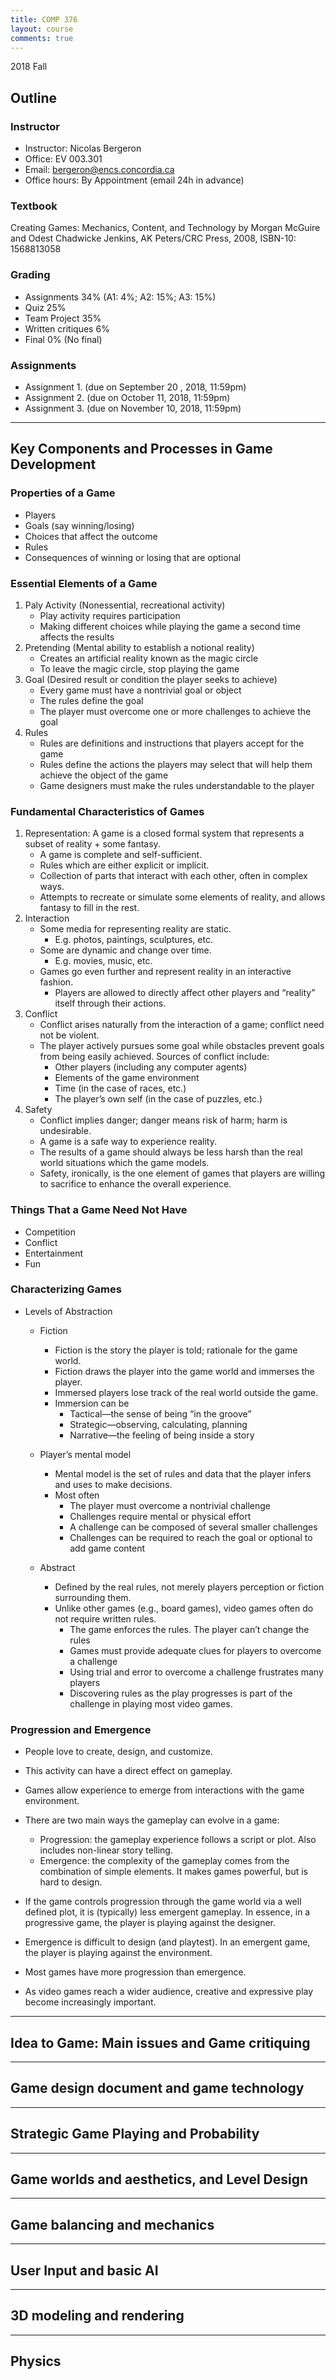 ```yaml
---
title: COMP 376
layout: course
comments: true
---
```


2018 Fall

<!--more-->

## Outline

### Instructor
* Instructor: Nicolas Bergeron
* Office: EV 003.301
* Email: bergeron@encs.concordia.ca
* Office hours: By Appointment (email 24h in advance)

### Textbook
Creating Games: Mechanics, Content, and Technology by Morgan McGuire and Odest Chadwicke Jenkins, AK Peters/CRC Press, 2008, ISBN-10: 1568813058

### Grading
* Assignments		34% (A1: 4%; A2: 15%; A3: 15%)
* Quiz		        25%
* Team Project		35%		 								
* Written critiques 6% 
* Final     		0% (No final)


### Assignments
* Assignment 1. (due on September 20 , 2018, 11:59pm)
* Assignment 2. (due on October 11, 2018, 11:59pm)
* Assignment 3. (due on November 10, 2018, 11:59pm) 

---

## Key Components and Processes in Game Development

### Properties of a Game

* Players
* Goals (say winning/losing)
* Choices that affect the outcome
* Rules
* Consequences of winning or losing that are optional

### Essential Elements of a Game

1. Paly Activity (Nonessential, recreational activity)
    * Play activity requires participation
    * Making different choices while playing the game a second time affects the results
2. Pretending (Mental ability to establish a notional reality)
    * Creates an artificial reality known as the magic circle
    * To leave the magic circle, stop playing the game
3. Goal (Desired result or condition the player seeks to achieve)
    * Every game must have a nontrivial goal or object
    * The rules define the goal
    * The player must overcome one or more challenges to achieve the goal
4. Rules
    * Rules are definitions and instructions that players accept for the game
    * Rules define the actions the players may select that will help them achieve the object of the game
    * Game designers must make the rules understandable to the player 

### Fundamental Characteristics of Games

1. Representation: A game is a closed formal system that represents a subset of reality + some fantasy.
    * A game is complete and self-sufficient.
    * Rules which are either explicit or implicit.
    * Collection of parts that interact with each other, often in complex ways.
    * Attempts to recreate or simulate some elements of reality, and allows fantasy to fill in the rest. 
2. Interaction
    * Some media for representing reality are static. 
        * E.g. photos, paintings, sculptures, etc.
    * Some are dynamic and change over time. 
        * E.g. movies, music, etc.
    * Games go even further and represent reality in an interactive fashion.
        * Players are allowed to directly affect other players and “reality” itself through their actions.
3. Conflict
    * Conflict arises naturally from the interaction of a game; conflict need not be violent.
    * The player actively pursues some goal while obstacles prevent goals from being easily achieved. Sources of conflict include:
        * Other players (including any computer agents)
        * Elements of the game environment
        * Time (in the case of races, etc.)
        * The player’s own self (in the case of puzzles, etc.)
4. Safety
    * Conflict implies danger; danger means risk of harm; harm is undesirable.
    * A game is a safe way to experience reality.
    * The results of a game should always be less harsh than the real world situations which the game models.
    * Safety, ironically, is the one element of games that players are willing to sacrifice to enhance the overall experience.

### Things That a Game Need Not Have
* Competition
* Conflict
* Entertainment
* Fun

### Characterizing Games
* Levels of Abstraction
    * Fiction
        * Fiction is the story the player is told; rationale for the game world.
        * Fiction draws the player into the game world and immerses the player.
        * Immersed players lose track of the real world outside the game.
        * Immersion can be
            * Tactical—the sense of being “in the groove”
            * Strategic—observing, calculating, planning
            * Narrative—the feeling of being inside a story
    * Player’s mental model
        * Mental model is the set of rules and data that the player infers and uses to make decisions.
        * Most often
            * The player must overcome a nontrivial challenge
            * Challenges require mental or physical effort
            * A challenge can be composed of several smaller challenges
            * Challenges can be required to reach the goal or optional to add game content

    * Abstract
        * Defined by the real rules, not merely players perception or fiction surrounding them.
        * Unlike other games (e.g., board games), video games often do not require written rules. 
            * The game enforces the rules. The player can’t change the rules
            * Games must provide adequate clues for players to overcome a challenge
            * Using trial and error to overcome a challenge frustrates many players
            * Discovering rules as the play progresses is part of the challenge in playing most video games.

### Progression and Emergence

* People love to create, design, and customize.

* This activity can have a direct effect on gameplay.

* Games allow experience to emerge from interactions with the game environment.

* There are two main ways the gameplay can evolve in a game:

    * Progression: the gameplay experience follows a script or plot. Also includes non-linear story telling.
    * Emergence: the complexity of the gameplay comes from the combination of simple elements. It makes games powerful, but is hard to design.

* If the game controls progression through the game world via a well defined plot, it is (typically) less emergent gameplay. In essence, in a progressive game, the player is playing against the designer.

* Emergence is difficult to design (and playtest). In an emergent game, the player is playing against the environment.

* Most games have more progression than emergence.

* As video games reach a wider audience, creative and expressive play become increasingly important.

---

## Idea to Game: Main issues and Game critiquing

---

## Game design document and game technology

---

## Strategic Game Playing and Probability

---

## Game worlds and aesthetics, and Level Design

---

## Game balancing and mechanics

---

## User Input and basic AI

---

## 3D modeling and rendering

---

## Physics